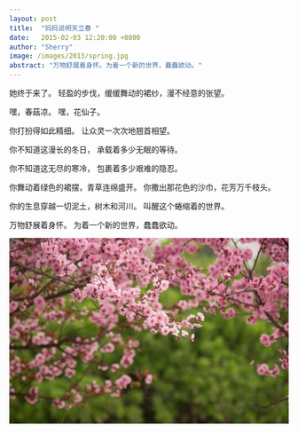 ```yaml
---
layout: post
title:  "妈妈说明天立春 "
date:   2015-02-03 12:20:00 +0800
author: "Sherry"
image: /images/2013/spring.jpg
abstract: "万物舒展着身怀。为着一个新的世界，蠢蠢欲动。"
---
```


她终于来了。
轻盈的步伐，缓缓舞动的裙纱，漫不经意的张望。

嘿，春菇凉。
嘿，花仙子。

你打扮得如此精细。
让众灵一次次地翘首相望。

你不知道这漫长的冬日，
承载着多少无眠的等待。

你不知道这无尽的寒冷，
包裹着多少艰难的隐忍。

你舞动着绿色的裙摆，青草连绵盛开。
你撒出那花色的沙巾，花芳万千枝头。

你的生息穿越一切泥土，树木和河川。
叫醒这个蜷缩着的世界。

万物舒展着身怀。
为着一个新的世界，蠢蠢欲动。

![cover](/images/2013/spring.jpg)